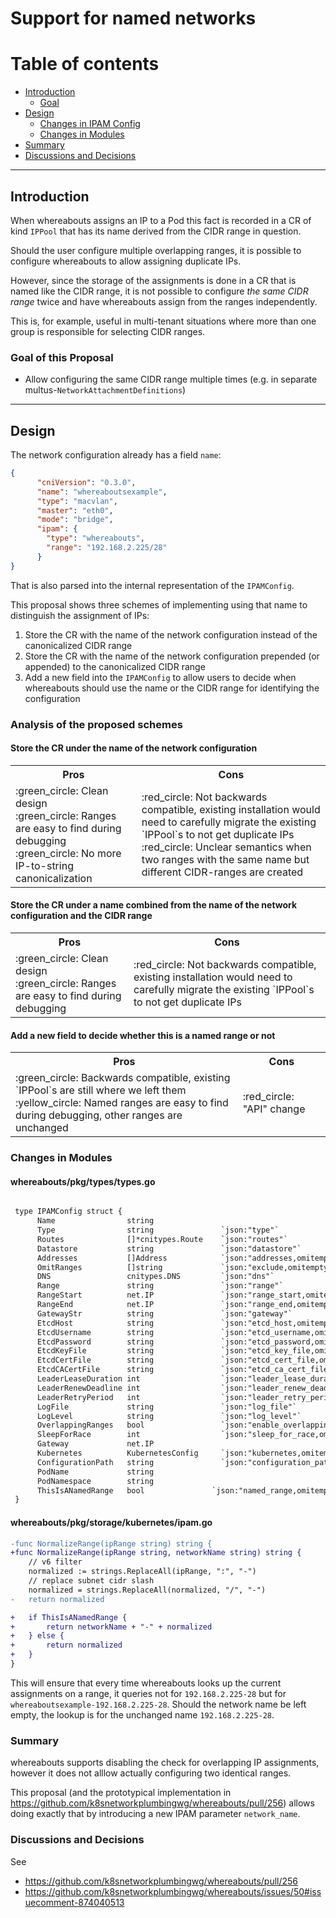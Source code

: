 # Support for named networks

# Table of contents

- [Introduction](#introduction)
  - [Goal](#goal-of-this-proposal)
- [Design](#design)
  - [Changes in IPAM Config](#changes-in-ipam-config)
  - [Changes in Modules](#changes-in-modules)
- [Summary](#summary)
- [Discussions and Decisions](#discussions-and-decisions)

<hr>

## Introduction

When whereabouts assigns an IP to a Pod this fact is recorded in a CR of kind `IPPool` that has its name derived from the CIDR range in question.

Should the user configure multiple overlapping ranges, it is possible to configure whereabouts to allow assigning duplicate IPs.

However, since the storage of the assignments is done in a CR that is named like the CIDR range, it is not possible to configure *the same CIDR range* twice and have whereabouts assign from the ranges independently.

This is, for example, useful in multi-tenant situations where more than one group is responsible for selecting CIDR ranges.

### Goal of this Proposal

- Allow configuring the same CIDR range multiple times (e.g. in separate multus-`NetworkAttachmentDefinitions`)

<hr>

## Design

The network configuration already has a field `name`:

```json
{
      "cniVersion": "0.3.0",
      "name": "whereaboutsexample",
      "type": "macvlan",
      "master": "eth0",
      "mode": "bridge",
      "ipam": {
        "type": "whereabouts",
        "range": "192.168.2.225/28"
      }
}
```

That is also parsed into the internal representation of the `IPAMConfig`.

This proposal shows three schemes of implementing using that name to distinguish the assignment of IPs:

1. Store the CR with the name of the network configuration instead of the canonicalized CIDR range
2. Store the CR with the name of the network configuration prepended (or appended) to the canonicalized CIDR range
3. Add a new field into the `IPAMConfig` to allow users to decide when whereabouts should use the name or the CIDR range for identifying the configuration

### Analysis of the proposed schemes

#### Store the CR under the name of the network configuration

<table>
<tr>
<th>Pros</th>
<th>Cons</th>
</tr>
<tr>
<td>
:green_circle: Clean design<br/>
:green_circle: Ranges are easy to find during debugging<br/>
:green_circle: No more IP-to-string canonicalization<br/>
</td>
<td>
:red_circle: Not backwards compatible, existing installation would need to carefully migrate the existing `IPPool`s to not get duplicate IPs<br/>
:red_circle: Unclear semantics when two ranges with the same name but different CIDR-ranges are created<br/>
</td>
</tr>
</table>

#### Store the CR under a name combined from the name of the network configuration and the CIDR range

<table>
<tr>
<th>Pros</th>
<th>Cons</th>
</tr>
<tr>
<td>
:green_circle: Clean design<br/>
:green_circle: Ranges are easy to find during debugging<br/>
</td>
<td>
:red_circle: Not backwards compatible, existing installation would need to carefully migrate the existing `IPPool`s to not get duplicate IPs<br/>
</td>
</tr>
</table>

#### Add a new field to decide whether this is a named range or not

<table>
<tr>
<th>Pros</th>
<th>Cons</th>
</tr>
<tr>
<td>
:green_circle: Backwards compatible, existing `IPPool`s are still where we left them<br/>
:yellow_circle: Named ranges are easy to find during debugging, other ranges are unchanged<br/>
</td>
<td>
:red_circle: "API" change<br/>
</td>
</tr>
</table>

### Changes in Modules

#### whereabouts/pkg/types/types.go

```diff

 type IPAMConfig struct {
      Name                string
      Type                string               `json:"type"`
      Routes              []*cnitypes.Route    `json:"routes"`
      Datastore           string               `json:"datastore"`
      Addresses           []Address            `json:"addresses,omitempty"`
      OmitRanges          []string             `json:"exclude,omitempty"`
      DNS                 cnitypes.DNS         `json:"dns"`
      Range               string               `json:"range"`
      RangeStart          net.IP               `json:"range_start,omitempty"`
      RangeEnd            net.IP               `json:"range_end,omitempty"`
      GatewayStr          string               `json:"gateway"`
      EtcdHost            string               `json:"etcd_host,omitempty"`
      EtcdUsername        string               `json:"etcd_username,omitempty"`
      EtcdPassword        string               `json:"etcd_password,omitempty"`
      EtcdKeyFile         string               `json:"etcd_key_file,omitempty"`
      EtcdCertFile        string               `json:"etcd_cert_file,omitempty"`
      EtcdCACertFile      string               `json:"etcd_ca_cert_file,omitempty"`
      LeaderLeaseDuration int                  `json:"leader_lease_duration,omitempty"`
      LeaderRenewDeadline int                  `json:"leader_renew_deadline,omitempty"`
      LeaderRetryPeriod   int                  `json:"leader_retry_period,omitempty"`
      LogFile             string               `json:"log_file"`
      LogLevel            string               `json:"log_level"`
      OverlappingRanges   bool                 `json:"enable_overlapping_ranges,omitempty"`
      SleepForRace        int                  `json:"sleep_for_race,omitempty"`
      Gateway             net.IP
      Kubernetes          KubernetesConfig     `json:"kubernetes,omitempty"`
      ConfigurationPath   string               `json:"configuration_path"`
      PodName             string
      PodNamespace        string
      ThisIsANamedRange   bool               `json:"named_range,omitempty"`
 }
```

#### whereabouts/pkg/storage/kubernetes/ipam.go

```diff
-func NormalizeRange(ipRange string) string {
+func NormalizeRange(ipRange string, networkName string) string {
    // v6 filter
    normalized := strings.ReplaceAll(ipRange, ":", "-")
    // replace subnet cidr slash
    normalized = strings.ReplaceAll(normalized, "/", "-")
-   return normalized

+   if ThisIsANamedRange {
+       return networkName + "-" + normalized
+   } else {
+       return normalized
+   }
}
```

This will ensure that every time whereabouts looks up the current assignments on a range, it queries not for `192.168.2.225-28` but for `whereaboutsexample-192.168.2.225-28`.
Should the network name be left empty, the lookup is for the unchanged name `192.168.2.225-28`.

### Summary

whereabouts supports disabling the check for overlapping IP assignments, however it does not alllow actually configuring two identical ranges.

This proposal (and the prototypical implementation in https://github.com/k8snetworkplumbingwg/whereabouts/pull/256) allows doing exactly that by introducing a new IPAM parameter `network_name`.

### Discussions and Decisions

See
- https://github.com/k8snetworkplumbingwg/whereabouts/pull/256
- https://github.com/k8snetworkplumbingwg/whereabouts/issues/50#issuecomment-874040513
